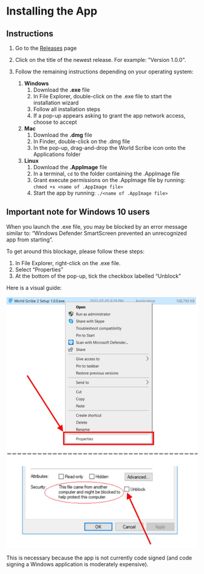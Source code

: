 # Installing the App



## Instructions

1. Go to the [Releases](https://github.com/averi-studios/world-scribe-2-desktop/releases) page

2. Click on the title of the newest release. For example: "Version 1.0.0".
3. Follow the remaining instructions depending on your operating system:
   1. **Windows**
      1. Download the **.exe** file
      2. In File Explorer, double-click on the .exe file to start the installation wizard
      3. Follow all installation steps
      4. If a pop-up appears asking to grant the app network access, choose to accept
   2. **Mac**
      1. Download the **.dmg** file
      2. In Finder, double-click on the .dmg file
      3. In the pop-up, drag-and-drop the World Scribe icon onto the Applications folder
   3. **Linux**
      1. Download the **.AppImage** file
      2. In a terminal, `cd` to the folder containing the .AppImage file
      3. Grant execute permissions on the .AppImage file by running: `chmod +x <name of .AppImage file>`
      4. Start the app by running: `./<name of .AppImage file>`



## Important note for Windows 10 users

 When you launch the .exe file, you may be blocked by an error message similar to: “Windows Defender SmartScreen prevented an unrecognized app from starting”.

To get around this blockage, please follow these steps:

1. In File Explorer, right-click on the .exe file.
2. Select “Properties”
3. At the bottom of the pop-up, tick the checkbox labelled “Unblock”

Here is a visual guide:

![Windows 10 Installation Instructions](./installation_instructions_windows_10.jpg)

This is necessary because the app is not currently code signed (and code signing a Windows application is moderately expensive).
